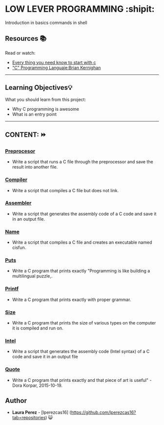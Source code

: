 # LOW LEVER PROGRAMMING :shipit: 
Introduction in basics commands in shell
## Resources :books:
Read or watch:
* [Every thing you need know to start with c](https://docs.google.com/presentation/d/1ghto-TsXqgPRuEVmiCp7GvGttobdTLF4Yq8IRXwzvHY/edit#slide=id.p)
* ["C" Programming Languaje:Brian Kernighan](https://www.youtube.com/watch?v=de2Hsvxaf8M)

---
## Learning Objectives:bulb:
What you should learn from this project:
* Why C programming is awesome
* What is an entry point
---
## CONTENT: :fast_forward:

### [Preprocesor](https://github.com/lperezcas16/holbertonschool-low_level_programming/blob/master/0x00-hello_world/0-preprocessor)
* Write a script that runs a C file through the preprocessor and save the result into another file.

### [Compiler](https://github.com/lperezcas16/holbertonschool-low_level_programming/blob/master/0x00-hello_world/1-compiler#L2)
* Write a script that compiles a C file but does not link.

### [Assembler](https://github.com/lperezcas16/holbertonschool-low_level_programming/blob/master/0x00-hello_world/2-assembler)
* Write a script that generates the assembly code of a C code and save it in an output file.

### [Name](https://github.com/lperezcas16/holbertonschool-low_level_programming/blob/master/0x00-hello_world/3-name)
* Write a script that compiles a C file and creates an executable named cisfun.

### [Puts](https://github.com/lperezcas16/holbertonschool-low_level_programming/blob/master/0x00-hello_world/4-puts.c)
* Write a C program that prints exactly "Programming is like building a multilingual puzzle,.

### [Printf](https://github.com/lperezcas16/holbertonschool-low_level_programming/blob/master/0x00-hello_world/5-printf.c)
* Write a C program that prints exactly with proper grammar.

### [Size](https://github.com/lperezcas16/holbertonschool-low_level_programming/blob/master/0x00-hello_world/6-size.c)
* Write a C program that prints the size of various types on the computer it is compiled and run on.

### [Intel](https://github.com/lperezcas16/holbertonschool-low_level_programming/blob/master/0x00-hello_world/100-intel)
* Write a script that generates the assembly code (Intel syntax) of a C code and save it in an output file

### [Quote](https://github.com/lperezcas16/holbertonschool-low_level_programming/blob/master/0x00-hello_world/101-quote.c)
* Write a C program that prints exactly and that piece of art is useful" - Dora Korpar, 2015-10-19.


## Author 
* **Laura Perez** - [lperezcas16] (https://github.com/lperezcas16?tab=repositories) :smiley_cat:

